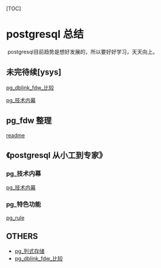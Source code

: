 [TOC]

# postgresql 总结

​	postgresql目前趋势是想好发展的，所以要好好学习，天天向上。







## 未完待续[ysys]

[pg_dblink_fdw_比较](../20180701/pg_dblink_fdw_比较.md)

[pg_技术内幕](../20180701/pg_技术内幕.md)





## pg_fdw 整理

[readme](../20180625/readme.md)



## 《postgresql 从小工到专家》



### pg_技术内幕

[pg_技术内幕](../20180701/pg_技术内幕.md)



### pg_特色功能

[pg_rule](../20180627/pg_rule.md)



## OTHERS



- [pg_列式存储](../20180628/pg_列式存储.md)
- [pg_dblink_fdw_比较](../20180701/pg_dblink_fdw_比较.md)